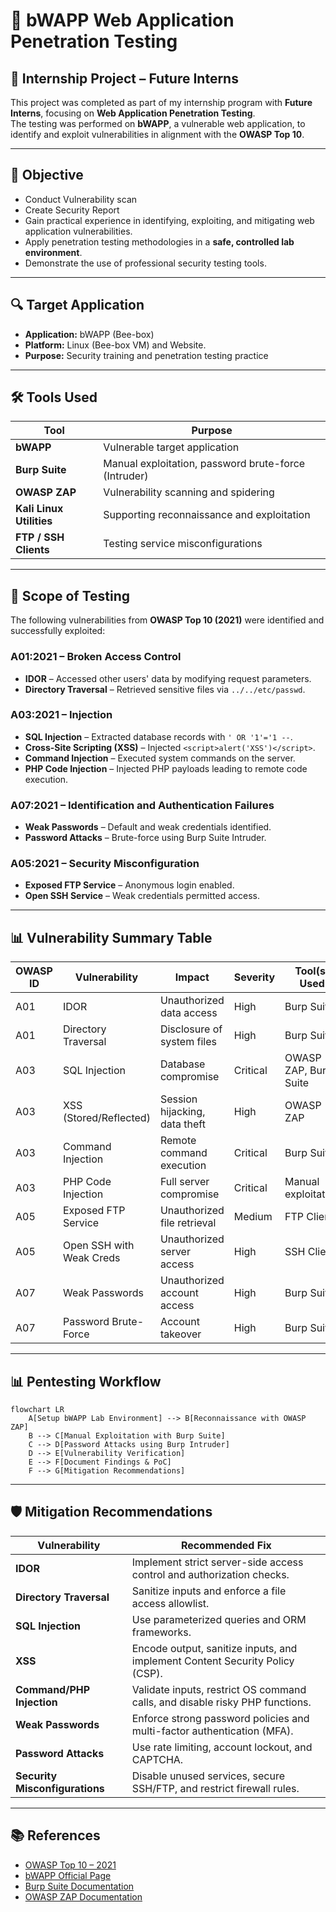 # 🐝 bWAPP Web Application Penetration Testing

## 📌 Internship Project – Future Interns
This project was completed as part of my internship program with **Future Interns**, focusing on **Web Application Penetration Testing**.  
The testing was performed on **bWAPP**, a vulnerable web application, to identify and exploit vulnerabilities in alignment with the **OWASP Top 10**.

---

## 🎯 Objective
-  Conduct Vulnerability scan
-  Create Security Report
- Gain practical experience in identifying, exploiting, and mitigating web application vulnerabilities.
- Apply penetration testing methodologies in a **safe, controlled lab environment**.
- Demonstrate the use of professional security testing tools.


---

## 🔍 Target Application
- **Application:** bWAPP (Bee-box)
- **Platform:** Linux (Bee-box VM) and Website.
- **Purpose:** Security training and penetration testing practice

---

## 🛠 Tools Used
| Tool | Purpose |
|------|---------|
| **bWAPP** | Vulnerable target application |
| **Burp Suite** | Manual exploitation, password brute-force (Intruder) |
| **OWASP ZAP** | Vulnerability scanning and spidering |
| **Kali Linux Utilities** | Supporting reconnaissance and exploitation |
| **FTP / SSH Clients** | Testing service misconfigurations |

---

## 📂 Scope of Testing
The following vulnerabilities from **OWASP Top 10 (2021)** were identified and successfully exploited:

### **A01:2021 – Broken Access Control**
- **IDOR** – Accessed other users' data by modifying request parameters.
- **Directory Traversal** – Retrieved sensitive files via `../../etc/passwd`.

### **A03:2021 – Injection**
- **SQL Injection** – Extracted database records with `' OR '1'='1 --`.
- **Cross-Site Scripting (XSS)** – Injected `<script>alert('XSS')</script>`.
- **Command Injection** – Executed system commands on the server.
- **PHP Code Injection** – Injected PHP payloads leading to remote code execution.

### **A07:2021 – Identification and Authentication Failures**
- **Weak Passwords** – Default and weak credentials identified.
- **Password Attacks** – Brute-force using Burp Suite Intruder.

### **A05:2021 – Security Misconfiguration**
- **Exposed FTP Service** – Anonymous login enabled.
- **Open SSH Service** – Weak credentials permitted access.

---

## 📊 Vulnerability Summary Table

| OWASP ID | Vulnerability | Impact | Severity | Tool(s) Used |
|----------|--------------|--------|----------|--------------|
| A01 | IDOR | Unauthorized data access | High | Burp Suite |
| A01 | Directory Traversal | Disclosure of system files | High | Burp Suite |
| A03 | SQL Injection | Database compromise | Critical | OWASP ZAP, Burp Suite |
| A03 | XSS (Stored/Reflected) | Session hijacking, data theft | High | OWASP ZAP |
| A03 | Command Injection | Remote command execution | Critical | Burp Suite |
| A03 | PHP Code Injection | Full server compromise | Critical | Manual exploitation |
| A05 | Exposed FTP Service | Unauthorized file retrieval | Medium | FTP Client |
| A05 | Open SSH with Weak Creds | Unauthorized server access | High | SSH Client |
| A07 | Weak Passwords | Unauthorized account access | High | Burp Suite |
| A07 | Password Brute-Force | Account takeover | High | Burp Suite |

---

## 📊 Pentesting Workflow

```mermaid
flowchart LR
    A[Setup bWAPP Lab Environment] --> B[Reconnaissance with OWASP ZAP]
    B --> C[Manual Exploitation with Burp Suite]
    C --> D[Password Attacks using Burp Intruder]
    D --> E[Vulnerability Verification]
    E --> F[Document Findings & PoC]
    F --> G[Mitigation Recommendations]
```

---

## 🛡 Mitigation Recommendations

| Vulnerability | Recommended Fix |
|---------------|-----------------|
| **IDOR** | Implement strict server-side access control and authorization checks. |
| **Directory Traversal** | Sanitize inputs and enforce a file access allowlist. |
| **SQL Injection** | Use parameterized queries and ORM frameworks. |
| **XSS** | Encode output, sanitize inputs, and implement Content Security Policy (CSP). |
| **Command/PHP Injection** | Validate inputs, restrict OS command calls, and disable risky PHP functions. |
| **Weak Passwords** | Enforce strong password policies and multi-factor authentication (MFA). |
| **Password Attacks** | Use rate limiting, account lockout, and CAPTCHA. |
| **Security Misconfigurations** | Disable unused services, secure SSH/FTP, and restrict firewall rules. |

---

## 📚 References
- [OWASP Top 10 – 2021](https://owasp.org/Top10/)
- [bWAPP Official Page](http://www.itsecgames.com/)
- [Burp Suite Documentation](https://portswigger.net/burp/documentation)
- [OWASP ZAP Documentation](https://www.zaproxy.org/docs/)
  

